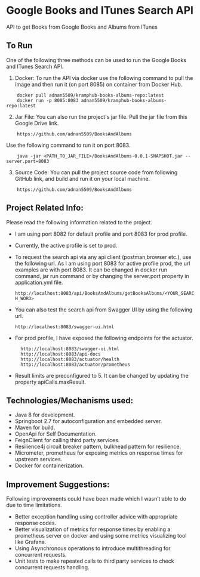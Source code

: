 Google Books and ITunes Search API
===

API to get Books from Google Books and Albums from ITunes

## To Run

One of the following three methods can be used to run the Google Books and ITunes Search API.

1. Docker: To run the API via docker use the following command to pull the image and then run it (on port 8085) on container from Docker Hub.
```
    docker pull adnan5509/kramphub-books-albums-repo:latest
    docker run -p 8085:8083 adnan5509/kramphub-books-albums-repo:latest
```
2. Jar File: You can also run the project's jar file. Pull the jar file from this Google Drive link. 
```
    https://github.com/adnan5509/BooksAndAlbums
```
Use the following command to run it on port 8083.


```
    java -jar <PATH_TO_JAR_FILE>/BooksAndAlbums-0.0.1-SNAPSHOT.jar --server.port=8083
```
3. Source Code: You can pull the project source code from following GitHub link, and build and run it on your local machine.
```
    https://github.com/adnan5509/BooksAndAlbums
```
## Project Related Info:

Please read the following information related to the project.

* I am using port 8082 for default profile and port 8083 for prod profile.
* Currently, the active profile is set to prod.
* To request the search api via any api client (postman,browser etc.), use the following url. As I am using port 8083 for active profile prod, the url examples are with port 8083. It can be changed in docker run command, jar run command or by changing the server.port property in application.yml file.

    ```http://localhost:8083/api/BooksAndAlbums/getBooksAlbums/<YOUR_SEARCH_WORD>```
* You can also test the search api from Swagger UI by using the following url.

    ```http://localhost:8083/swagger-ui.html```
* For prod profile, I have exposed the following endpoints for the actuator.
    ```
      http://localhost:8083/swagger-ui.html
      http://localhost:8083/api-docs
      http://localhost:8083/actuator/health
      http://localhost:8083/actuator/prometheus
    ```
* Result limits are preconfigured to 5. It can be changed by updating the property apiCalls.maxResult.

## Technologies/Mechanisms used:
* Java 8 for development.
* Springboot 2.7 for autoconfiguration and embedded server.
* Maven for build.
* OpenApi for Self Documentation.
* FeignClient for calling third party services.
* Resilience4j circuit breaker pattern, bulkhead pattern for resilience.
* Micrometer, prometheus for exposing metrics on response times for upstream services.
* Docker for containerization.

## Improvement Suggestions:
Following improvements could have been made which I wasn’t able to do due to time limitations.
* Better exception handling using controller advice with appropriate response codes.
*  Better visualization of metrics for response times by enabling a prometheus server on docker and using some metrics visualizing tool like Grafana.
*  Using Asynchronous operations to introduce multithreading for concurrent requests.
*  Unit tests to make repeated calls to third party services to check concurrent requests handling. 
